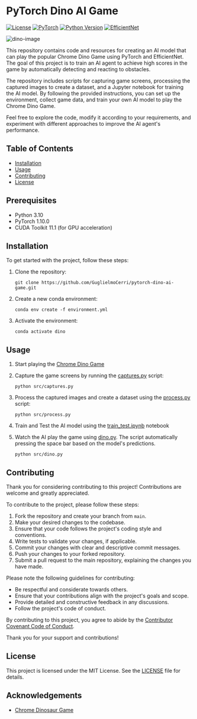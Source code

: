 # PyTorch Dino AI Game

[![License](https://img.shields.io/badge/license-MIT-blue.svg)](LICENSE)
[![PyTorch](https://img.shields.io/badge/PyTorch-1.10.0-%23EE4C2C)](https://pytorch.org/)
[![Python Version](https://img.shields.io/badge/python-3.10-green)](https://www.python.org/downloads/)
[![EfficientNet](https://img.shields.io/badge/EfficientNet-v2-%2300BFFF)](https://ai.googleblog.com/2020/10/revisiting-efficiency-in-self.html)

![dino-image](https://2.bp.blogspot.com/-uNHI8p4KzHY/W5PwnM7BOcI/AAAAAAAALxQ/vGdcDA5ysqQ1VLjqtVX3LBIrDF4bV0_rQCLcBGAs/s1600/Dino-Chrome-HTNovo.gif)

This repository contains code and resources for creating an AI model that can play the popular Chrome Dino Game using PyTorch and EfficientNet. The goal of this project is to train an AI agent to achieve high scores in the game by automatically detecting and reacting to obstacles.

The repository includes scripts for capturing game screens, processing the captured images to create a dataset, and a Jupyter notebook for training the AI model. By following the provided instructions, you can set up the environment, collect game data, and train your own AI model to play the Chrome Dino Game.

Feel free to explore the code, modify it according to your requirements, and experiment with different approaches to improve the AI agent's performance.

## Table of Contents

- [Installation](#installation)
- [Usage](#usage)
- [Contributing](#contributing)
- [License](#license)

## Prerequisites

- Python 3.10
- PyTorch 1.10.0
- CUDA Toolkit 11.1 (for GPU acceleration)

## Installation

To get started with the project, follow these steps:

1. Clone the repository:

    ```shell
    git clone https://github.com/GuglielmoCerri/pytorch-dino-ai-game.git
    ```

2. Create a new conda environment:

    ```shell
    conda env create -f environment.yml
    ```

3. Activate the environment:

    ```shell
    conda activate dino
    ```

## Usage

1. Start playing the [Chrome Dino Game](https://chromedino.com/)

2. Capture the game screens by running the [captures.py](src/captures.py) script:

    ```shell
    python src/captures.py
    ```

3. Process the captured images and create a dataset using the [process.py](src/process.py) script:

    ```shell
    python src/process.py
    ```

4. Train and Test the AI model using the [train_test.ipynb](notebook/Train_Test.ipynb) notebook

5. Watch the AI play the game using [dino.py](src/dino.py). The script automatically pressing the space bar based on the model's predictions.

    ```shell
    python src/dino.py
    ```

## Contributing

Thank you for considering contributing to this project! Contributions are welcome and greatly appreciated.

To contribute to the project, please follow these steps:

1. Fork the repository and create your branch from `main`.
2. Make your desired changes to the codebase.
3. Ensure that your code follows the project's coding style and conventions.
4. Write tests to validate your changes, if applicable.
5. Commit your changes with clear and descriptive commit messages.
6. Push your changes to your forked repository.
7. Submit a pull request to the main repository, explaining the changes you have made.

Please note the following guidelines for contributing:

- Be respectful and considerate towards others.
- Ensure that your contributions align with the project's goals and scope.
- Provide detailed and constructive feedback in any discussions.
- Follow the project's code of conduct.

By contributing to this project, you agree to abide by the [Contributor Covenant Code of Conduct](CODE_OF_CONDUCT.md).

Thank you for your support and contributions!

## License

This project is licensed under the MIT License. See the [LICENSE](LICENSE) file for details.

## Acknowledgements

- [Chrome Dinosaur Game](https://chromedino.com/)